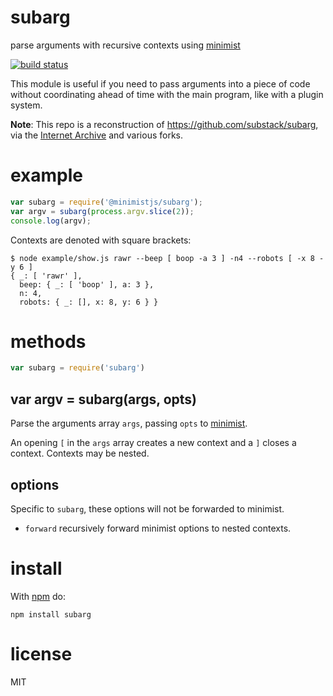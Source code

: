 # subarg

parse arguments with recursive contexts using
[minimist](https://npmjs.org/package/minimist)

[![build status](https://secure.travis-ci.org/minimistjs/subarg.png)](http://travis-ci.org/minimistjs/subarg)

This module is useful if you need to pass arguments into a piece of code without coordinating ahead of time with the main program, like with a plugin system.

**Note**: This repo is a reconstruction of https://github.com/substack/subarg, via the [Internet Archive](https://web.archive.org/web/20201110211117/https://github.com/substack/subarg) and various forks.

# example

``` js
var subarg = require('@minimistjs/subarg');
var argv = subarg(process.argv.slice(2));
console.log(argv);
```

Contexts are denoted with square brackets:

```
$ node example/show.js rawr --beep [ boop -a 3 ] -n4 --robots [ -x 8 -y 6 ]
{ _: [ 'rawr' ],
  beep: { _: [ 'boop' ], a: 3 },
  n: 4,
  robots: { _: [], x: 8, y: 6 } }
```

# methods

``` js
var subarg = require('subarg')
```

## var argv = subarg(args, opts)

Parse the arguments array `args`, passing `opts` to
[minimist](https://npmjs.org/package/minimist).

An opening `[` in the `args` array creates a new context and a `]` closes a
context. Contexts may be nested.

## options

Specific to `subarg`, these options will not be forwarded to minimist.

- `forward` recursively forward minimist options to nested contexts.

# install

With [npm](https://npmjs.org) do:

```
npm install subarg
```

# license

MIT
